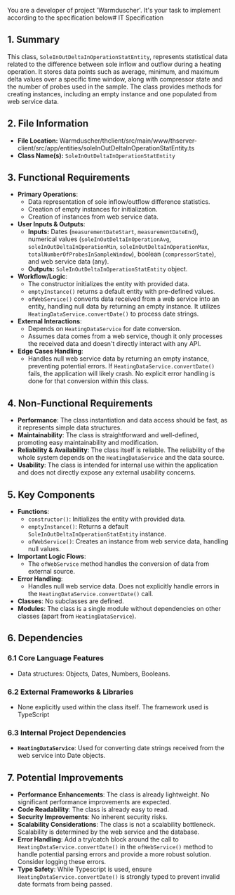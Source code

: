 You are a developer of project 'Warmduscher'. It's your task to implement according to the specification below# IT Specification

## 1. Summary
This class, `SoleInOutDeltaInOperationStatEntity`, represents statistical data related to the difference between sole inflow and outflow during a heating operation. It stores data points such as average, minimum, and maximum delta values over a specific time window, along with compressor state and the number of probes used in the sample. The class provides methods for creating instances, including an empty instance and one populated from web service data.

## 2. File Information
- **File Location:** Warmduscher/thclient/src/main/www/thserver-client/src/app/entities/soleInOutDeltaInOperationStatEntity.ts
- **Class Name(s):** `SoleInOutDeltaInOperationStatEntity`

## 3. Functional Requirements
- **Primary Operations**:
    - Data representation of sole inflow/outflow difference statistics.
    - Creation of empty instances for initialization.
    - Creation of instances from web service data.
- **User Inputs & Outputs**:
    - **Inputs:** Dates (`measurementDateStart`, `measurementDateEnd`), numerical values (`soleInOutDeltaInOperationAvg`, `soleInOutDeltaInOperationMin`, `soleInOutDeltaInOperationMax`, `totalNumberOfProbesInSampleWindow`), boolean (`compressorState`), and web service data (any).
    - **Outputs:** `SoleInOutDeltaInOperationStatEntity` object.
- **Workflow/Logic**:
    - The constructor initializes the entity with provided data.
    - `emptyInstance()` returns a default entity with pre-defined values.
    - `ofWebService()` converts data received from a web service into an entity, handling null data by returning an empty instance.  It utilizes `HeatingDataService.convertDate()` to process date strings.
- **External Interactions**:
    -  Depends on `HeatingDataService` for date conversion.
    -  Assumes data comes from a web service, though it only processes the received data and doesn't directly interact with any API.
- **Edge Cases Handling**:
    - Handles null web service data by returning an empty instance, preventing potential errors.  If `HeatingDataService.convertDate()` fails, the application will likely crash. No explicit error handling is done for that conversion within this class.

## 4. Non-Functional Requirements
- **Performance**: The class instantiation and data access should be fast, as it represents simple data structures.
- **Maintainability**: The class is straightforward and well-defined, promoting easy maintainability and modification.
- **Reliability & Availability**:  The class itself is reliable.  The reliability of the whole system depends on the `HeatingDataService` and the data source.
- **Usability**: The class is intended for internal use within the application and does not directly expose any external usability concerns.

## 5. Key Components
- **Functions**:
    - `constructor()`: Initializes the entity with provided data.
    - `emptyInstance()`: Returns a default `SoleInOutDeltaInOperationStatEntity` instance.
    - `ofWebService()`: Creates an instance from web service data, handling null values.
- **Important Logic Flows**:
    - The `ofWebService` method handles the conversion of data from external source.
- **Error Handling**:
    - Handles null web service data.  Does not explicitly handle errors in the `HeatingDataService.convertDate()` call.
- **Classes**: No subclasses are defined.
- **Modules**:  The class is a single module without dependencies on other classes (apart from `HeatingDataService`).

## 6. Dependencies

### 6.1 Core Language Features
- Data structures: Objects, Dates, Numbers, Booleans.

### 6.2 External Frameworks & Libraries
- None explicitly used within the class itself. The framework used is TypeScript

### 6.3 Internal Project Dependencies
- **`HeatingDataService`**:  Used for converting date strings received from the web service into Date objects.

## 7. Potential Improvements
- **Performance Enhancements**: The class is already lightweight. No significant performance improvements are expected.
- **Code Readability**:  The class is already easy to read.
- **Security Improvements**: No inherent security risks.
- **Scalability Considerations**:  The class is not a scalability bottleneck. Scalability is determined by the web service and the database.
- **Error Handling**: Add a try/catch block around the call to `HeatingDataService.convertDate()` in the `ofWebService()` method to handle potential parsing errors and provide a more robust solution. Consider logging these errors.
- **Type Safety**: While Typescript is used, ensure `HeatingDataService.convertDate()` is strongly typed to prevent invalid date formats from being passed.